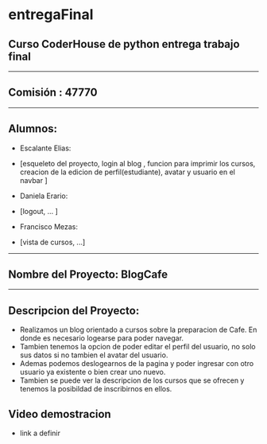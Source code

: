 # entregaFinal
## Curso CoderHouse de python entrega trabajo final
-------
## **Comisión** : 47770
-------
## **Alumnos**:   
 - Escalante Elias:
 - [esqueleto del proyecto, login al blog , funcion para imprimir los cursos, creacion de la edicion de perfil(estudiante), avatar y usuario en el navbar ]


 - Daniela Erario:
 - [logout, ...  ]

 
 - Francisco Mezas: 
 - [vista de cursos, ...]
--------

## Nombre del Proyecto: BlogCafe
--------
## **Descripcion del Proyecto**:   
- Realizamos un blog orientado a cursos sobre la preparacion de Cafe. En donde es necesario logearse para poder navegar.
- Tambien tenemos la opcion de poder editar el perfil del usuario, no solo sus datos si no tambien el avatar del usuario. 
- Ademas podemos deslogearnos de la pagina y poder ingresar con otro usuario ya existente o bien crear uno nuevo.
- Tambien se puede ver la descripcion de los cursos que se ofrecen y tenemos la posibildad de inscribirnos en ellos.

## Video demostracion
- link a definir

